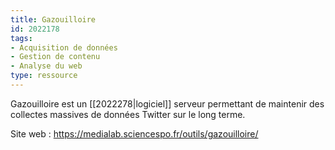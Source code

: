 ```yaml
---
title: Gazouilloire
id: 2022178
tags:
- Acquisition de données
- Gestion de contenu
- Analyse du web
type: ressource
---
```


Gazouilloire est un [[2022278|logiciel]] serveur permettant de maintenir des collectes massives de données Twitter sur le long terme.

Site web : <https://medialab.sciencespo.fr/outils/gazouilloire/>

